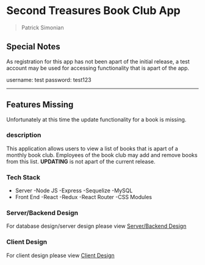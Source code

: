 # Second Treasures Book Club App
> Patrick Simonian

## Special Notes
As registration for this app has not been apart of the initial release, a test account may be used for accessing functionality that is apart of the app.

username: test
password: test123
___
## Features Missing
Unfortunately at this time the update functionality for a book is missing.

### description

This application allows users to view a list of books that is apart of a monthly book club. Employees of the book club may add and remove books from this list.
**UPDATING** is not apart of the current release.

### Tech Stack
- Server
  -Node JS
  -Express
  -Sequelize
  -MySQL
- Front End
  -React
  -Redux
  -React Router
  -CSS Modules

### Server/Backend Design
For database design/server design please view
[Server/Backend Design](./docs/server.md)
### Client Design
For client design please view
[Client Design](./docs/client.md)
